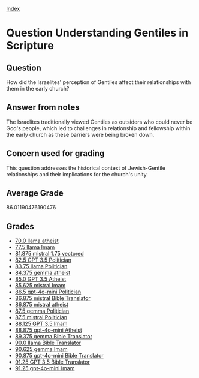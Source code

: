 
[Index](../../index.md)
# Question Understanding Gentiles in Scripture
## Question
How did the Israelites' perception of Gentiles affect their relationships with them in the early church?

## Answer from notes
The Israelites traditionally viewed Gentiles as outsiders who could never be God's people, which led to challenges in relationship and fellowship within the early church as these barriers were being broken down.

## Concern used for grading
This question addresses the historical context of Jewish-Gentile relationships and their implications for the church's unity.

## Average Grade
86.01190476190476

## Grades
 * [70.0 llama atheist](../answers/llama_atheist/Understanding_Gentiles_in_Scripture.md)
 * [77.5 llama Imam](../answers/llama_Imam/Understanding_Gentiles_in_Scripture.md)
 * [81.875 mistral 1.75 vectored](../answers/mistral_1.75_vectored/Understanding_Gentiles_in_Scripture.md)
 * [82.5 GPT 3.5 Politician](../answers/GPT_3.5_Politician/Understanding_Gentiles_in_Scripture.md)
 * [83.75 llama Politician](../answers/llama_Politician/Understanding_Gentiles_in_Scripture.md)
 * [84.375 gemma atheist](../answers/gemma_atheist/Understanding_Gentiles_in_Scripture.md)
 * [85.0 GPT 3.5 Atheist](../answers/GPT_3.5_Atheist/Understanding_Gentiles_in_Scripture.md)
 * [85.625 mistral Imam](../answers/mistral_Imam/Understanding_Gentiles_in_Scripture.md)
 * [86.5 gpt-4o-mini Politician](../answers/gpt-4o-mini_Politician/Understanding_Gentiles_in_Scripture.md)
 * [86.875 mistral Bible Translator](../answers/mistral_Bible_Translator/Understanding_Gentiles_in_Scripture.md)
 * [86.875 mistral atheist](../answers/mistral_atheist/Understanding_Gentiles_in_Scripture.md)
 * [87.5 gemma Politician](../answers/gemma_Politician/Understanding_Gentiles_in_Scripture.md)
 * [87.5 mistral Politician](../answers/mistral_Politician/Understanding_Gentiles_in_Scripture.md)
 * [88.125 GPT 3.5 Imam](../answers/GPT_3.5_Imam/Understanding_Gentiles_in_Scripture.md)
 * [88.875 gpt-4o-mini Atheist](../answers/gpt-4o-mini_Atheist/Understanding_Gentiles_in_Scripture.md)
 * [89.375 gemma Bible Translator](../answers/gemma_Bible_Translator/Understanding_Gentiles_in_Scripture.md)
 * [90.0 llama Bible Translator](../answers/llama_Bible_Translator/Understanding_Gentiles_in_Scripture.md)
 * [90.625 gemma Imam](../answers/gemma_Imam/Understanding_Gentiles_in_Scripture.md)
 * [90.875 gpt-4o-mini Bible Translator](../answers/gpt-4o-mini_Bible_Translator/Understanding_Gentiles_in_Scripture.md)
 * [91.25 GPT 3.5 Bible Translator](../answers/GPT_3.5_Bible_Translator/Understanding_Gentiles_in_Scripture.md)
 * [91.25 gpt-4o-mini Imam](../answers/gpt-4o-mini_Imam/Understanding_Gentiles_in_Scripture.md)

